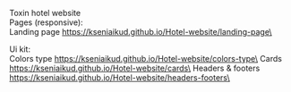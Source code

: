 Toxin hotel website\
Pages (responsive):\
Landing page https://kseniaikud.github.io/Hotel-website/landing-page\

Ui kit:\
Colors type https://kseniaikud.github.io/Hotel-website/colors-type\
Cards https://kseniaikud.github.io/Hotel-website/cards\
Headers & footers https://kseniaikud.github.io/Hotel-website/headers-footers\